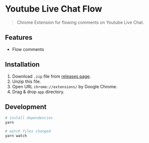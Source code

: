 # Youtube Live Chat Flow

> Chrome Extension for flowing comments on Youtube Live Chat.

## Features
* Flow comments

## Installation
1. Download `.zip` file from [releases page](https://github.com/fiahfy/youtube-live-chat-flow/releases).
2. Unzip this file.
3. Open URL `chrome://extensions/` by Google Chrome.
4. Drag & drop `app` directory.

## Development
``` bash
# install dependencies
yarn

# watch files changed
yarn watch
```
